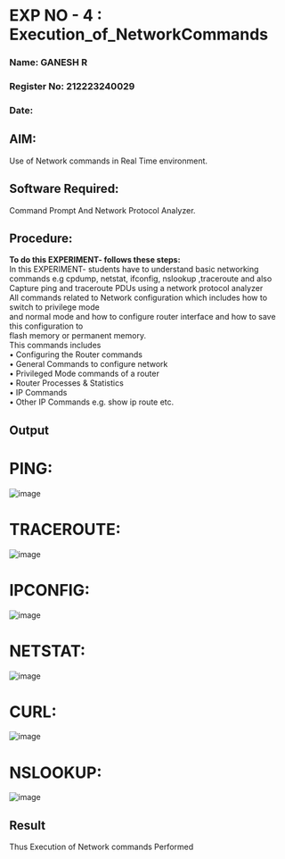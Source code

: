 # EXP NO - 4 : Execution_of_NetworkCommands

### Name: GANESH R
### Register No: 212223240029
### Date:

## AIM:
Use of Network commands in Real Time environment.

## Software Required: 
Command Prompt And Network Protocol Analyzer.

## Procedure: 
**To do this EXPERIMENT- follows these steps:**
<BR>
In this EXPERIMENT- students have to understand basic networking commands e.g cpdump, netstat, ifconfig, nslookup ,traceroute and also Capture ping and traceroute PDUs using a network protocol analyzer 
<BR>
All commands related to Network configuration which includes how to switch to privilege mode
<BR>
and normal mode and how to configure router interface and how to save this configuration to
<BR>
flash memory or permanent memory.
<BR>
This commands includes
<BR>
• Configuring the Router commands
<BR>
• General Commands to configure network
<BR>
• Privileged Mode commands of a router 
<BR>
• Router Processes & Statistics
<BR>
• IP Commands
<BR>
• Other IP Commands e.g. show ip route etc.
<BR>

## Output
# PING:
![image](https://github.com/AnbuSelvanS7/4.Execution_of_NetworkCommends/assets/151528411/619fe229-ace0-485e-b9b9-1dd69b9dbe62)

# TRACEROUTE:
![image](https://github.com/AnbuSelvanS7/4.Execution_of_NetworkCommends/assets/151528411/18d36423-484d-4c29-bc28-3a27cc9220c0)

# IPCONFIG:
![image](https://github.com/AnbuSelvanS7/4.Execution_of_NetworkCommends/assets/151528411/07f7db98-4936-4453-b7c7-763724b74ce1)

# NETSTAT:
![image](https://github.com/AnbuSelvanS7/4.Execution_of_NetworkCommends/assets/151528411/4d0ddaf6-adf6-4745-8d07-0a708b108c52)


# CURL:
![image](https://github.com/AnbuSelvanS7/4.Execution_of_NetworkCommends/assets/151528411/28a762bd-6fd7-4dc6-86b5-791a413f4be7)

# NSLOOKUP:
![image](https://github.com/AnbuSelvanS7/4.Execution_of_NetworkCommends/assets/151528411/a4d8006b-ed52-486f-bd75-f452150e0369)

## Result
Thus Execution of Network commands Performed 

